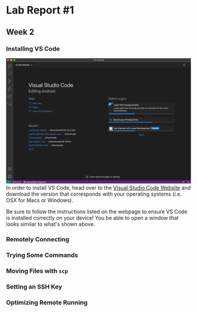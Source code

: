 # Lab Report #1
## Week 2

### Installing VS Code 
![VS Code Setup](VSCodeSetUpImage.png)
In order to install VS Code, head over to the [Visual Studio Code Website]( https://code.visualstudio.com/) and download the version that corresponds with your operating systems (i.e. OSX for Macs or Windows). 

Be sure to follow the instructions listed on the webpage to ensure VS Code is installed correctly on your device! You be able to open a window that looks similar to what's shown above.  

### Remotely Connecting 

### Trying Some Commands 
### Moving Files with `scp`
### Setting an SSH Key 
### Optimizing Remote Running
